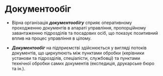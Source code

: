 # Документообіг 

* Вірна організація **_документообігу_** сприяє оперативному проходженню документів в апараті управління, 
пропорційному завантаженню підрозділів та посадових осіб, що показує позитивний вплив на процес управління в цілому.
    
* **_Документообіг_** на підприємстві здійснюється у вигляді потоків документів, що циркулюють між пунктами обробки
(керівники установи та підрозділів, спеціалісти, службовці) та пунктами технічної обробки самих документів (експедиція, друкарське бюро та ін.).
